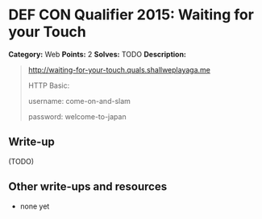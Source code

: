 # DEF CON Qualifier 2015: Waiting for your Touch

**Category:** Web
**Points:** 2
**Solves:** TODO
**Description:**

> <http://waiting-for-your-touch.quals.shallweplayaga.me>
>
> HTTP Basic:
>
> username: come-on-and-slam
>
> password: welcome-to-japan


## Write-up

(TODO)

## Other write-ups and resources

* none yet
